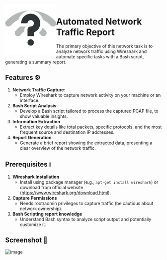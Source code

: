 
<img src="images/network.svg" align="left" >

# Automated Network Traffic Report

The primary objective of this network task is to analyze network traffic using Wireshark and automate specific tasks with a Bash script, generating a summary report.
## Features ⚙️
1. **Network Traffic Capture**:
   - Employ Wireshark to capture network activity on your machine or an interface.
2. **Bash Script Analysis**:
   - Develop a Bash script tailored to process the captured PCAP file, to show valuable insights.
3. **Information Extraction**
    - Extract key details like total packets, specific protocols, and the most frequent source and destination IP addresses.
4. **Report Generation**:
    - Generate a brief report showing the extracted data, presenting a clear overview of the network traffic.
## Prerequisites ℹ️
1. **Wireshark Installation**
   - Install using package manager (e.g., `apt-get install wireshark`) or download from official website (https://www.wireshark.org/download.html). 
2. **Capture Permissions**
   - Needs root/admin privileges to capture traffic (be cautious about network ownership).
3. **Bash Scripting report knowledge**
   - Understand Bash syntax to analyze script output and potentially customize it.
## Screenshot 📸

![image](https://github.com/user-attachments/assets/17cfeff3-b15d-4de9-80f6-596b3977b6e1)







